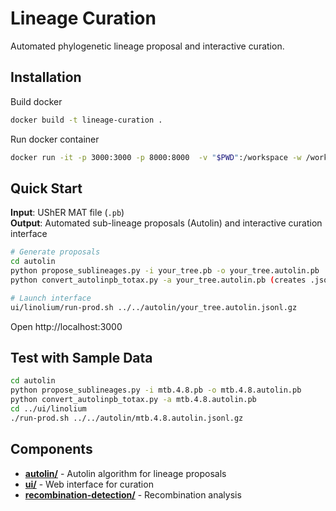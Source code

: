 # Lineage Curation

Automated phylogenetic lineage proposal and interactive curation.

## Installation

Build docker
```bash
docker build -t lineage-curation .
```

Run docker container
```bash
docker run -it -p 3000:3000 -p 8000:8000  -v "$PWD":/workspace -w /workspace lineage-curation
```

## Quick Start

**Input**: UShER MAT file (`.pb`)  
**Output**: Automated sub-lineage proposals (Autolin) and interactive curation interface

```bash
# Generate proposals
cd autolin
python propose_sublineages.py -i your_tree.pb -o your_tree.autolin.pb
python convert_autolinpb_totax.py -a your_tree.autolin.pb (creates .jsonl.gz)

# Launch interface  
ui/linolium/run-prod.sh ../../autolin/your_tree.autolin.jsonl.gz
```

Open http://localhost:3000

## Test with Sample Data

```bash
cd autolin
python propose_sublineages.py -i mtb.4.8.pb -o mtb.4.8.autolin.pb
python convert_autolinpb_totax.py -a mtb.4.8.autolin.pb
cd ../ui/linolium
./run-prod.sh ../../autolin/mtb.4.8.autolin.jsonl.gz
```


## Components

- **[autolin/](autolin/)** - Autolin algorithm for lineage proposals
- **[ui/](ui/)** - Web interface for curation
- **[recombination-detection/](recombination-detection/)** - Recombination analysis
